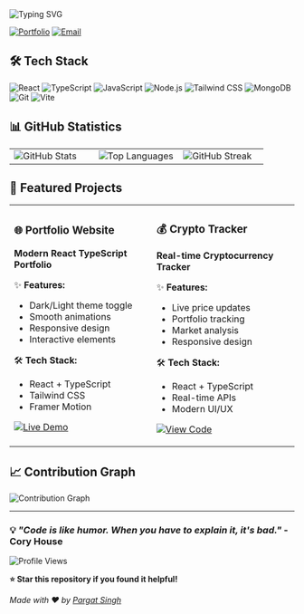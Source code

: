 <!-- Typing Animation -->
<img src="https://readme-typing-svg.herokuapp.com?font=Fira+Code&size=24&duration=3000&pause=1000&color=6366F1&center=true&vCenter=true&width=800&lines=Hi+there!+I'm+Pargat+Singh;Full+Stack+Developer;React+%26+TypeScript+Enthusiast" alt="Typing SVG" />

<!-- Contact Links -->
[![Portfolio](https://img.shields.io/badge/🌐_Portfolio-https://pargatfolio.com/-6366F1?style=for-the-badge&logo=react&logoColor=white&labelColor=1E1B4B)](https://pargatfolio.com/)
[![Email](https://img.shields.io/badge/📧_Email-c0956007@mylambton.ca-E11D48?style=for-the-badge&logo=gmail&logoColor=white&labelColor=881337)](mailto:c0956007@mylambton.ca)

## 🛠️ Tech Stack

![React](https://img.shields.io/badge/React-20232A?style=flat-square&logo=react&logoColor=61DAFB)
![TypeScript](https://img.shields.io/badge/TypeScript-007ACC?style=flat-square&logo=typescript&logoColor=white)
![JavaScript](https://img.shields.io/badge/JavaScript-F7DF1E?style=flat-square&logo=javascript&logoColor=black)
![Node.js](https://img.shields.io/badge/Node.js-43853D?style=flat-square&logo=node.js&logoColor=white)
![Tailwind CSS](https://img.shields.io/badge/Tailwind_CSS-38B2AC?style=flat-square&logo=tailwind-css&logoColor=white)
![MongoDB](https://img.shields.io/badge/MongoDB-4EA94B?style=flat-square&logo=mongodb&logoColor=white)
![Git](https://img.shields.io/badge/Git-F05032?style=flat-square&logo=git&logoColor=white)
![Vite](https://img.shields.io/badge/Vite-646CFF?style=flat-square&logo=vite&logoColor=white)

## 📊 GitHub Statistics

<table width="100%">
<tr>
<td width="33%">

<img src="https://github-readme-stats.vercel.app/api?username=pargat-apps&show_icons=true&theme=tokyonight&hide_border=true&count_private=true&include_all_commits=true&custom_title=🚀%20Activity&bg_color=0d1117&title_color=6366f1&text_color=ffffff&icon_color=6366f1&border_color=6366f1&hide_title=true" alt="GitHub Stats" />

</td>
<td width="33%">

<img src="https://github-readme-stats.vercel.app/api/top-langs/?username=pargat-apps&layout=compact&theme=tokyonight&hide_border=true&custom_title=💻%20Languages&bg_color=0d1117&title_color=6366f1&text_color=ffffff&icon_color=6366f1&border_color=6366f1&hide_title=true" alt="Top Languages" />

</td>
<td width="33%">

<img src="https://github-readme-streak-stats.herokuapp.com/?user=pargat-apps&theme=tokyonight&hide_border=true&stroke=6366F1&ring=6366F1&fire=6366F1&currStreakLabel=6366F1&bg_color=0d1117&title_color=6366f1&text_color=ffffff&icon_color=6366f1&border_color=6366f1" alt="GitHub Streak" />

</td>
</tr>
</table>

## 🌟 Featured Projects

<table width="100%">
<tr>
<td width="50%">

### 🌐 Portfolio Website
**Modern React TypeScript Portfolio**

✨ **Features:**
- Dark/Light theme toggle
- Smooth animations
- Responsive design
- Interactive elements

🛠️ **Tech Stack:**
- React + TypeScript
- Tailwind CSS
- Framer Motion

[![Live Demo](https://img.shields.io/badge/🌐_Live_Demo-6366F1?style=for-the-badge&logo=react&logoColor=white)](https://pargatfolio.com/)

</td>
<td width="50%">

### 💰 Crypto Tracker
**Real-time Cryptocurrency Tracker**

✨ **Features:**
- Live price updates
- Portfolio tracking
- Market analysis
- Responsive design

🛠️ **Tech Stack:**
- React + TypeScript
- Real-time APIs
- Modern UI/UX

[![View Code](https://img.shields.io/badge/💻_View_Code-6366F1?style=for-the-badge&logo=github&logoColor=white)](https://github.com/pargat-apps/crypto-tracker)

</td>
</tr>
</table>

## 📈 Contribution Graph

<img src="https://github-readme-activity-graph.vercel.app/graph?username=pargat-apps&theme=tokyonight&hide_border=true&custom_title=📈%20Contribution%20Graph&bg_color=0d1117&color=6366f1&line=6366f1&point=6366f1&area=true&hide_title=true" alt="Contribution Graph" />

---

### 💡 *"Code is like humor. When you have to explain it, it's bad."* - Cory House

![Profile Views](https://komarev.com/ghpvc/?username=pargat-apps&color=6366F1&style=for-the-badge&label=👀%20Profile%20Views)

**⭐ Star this repository if you found it helpful!**

*Made with ❤️ by [Pargat Singh](https://pargatfolio.com/)*